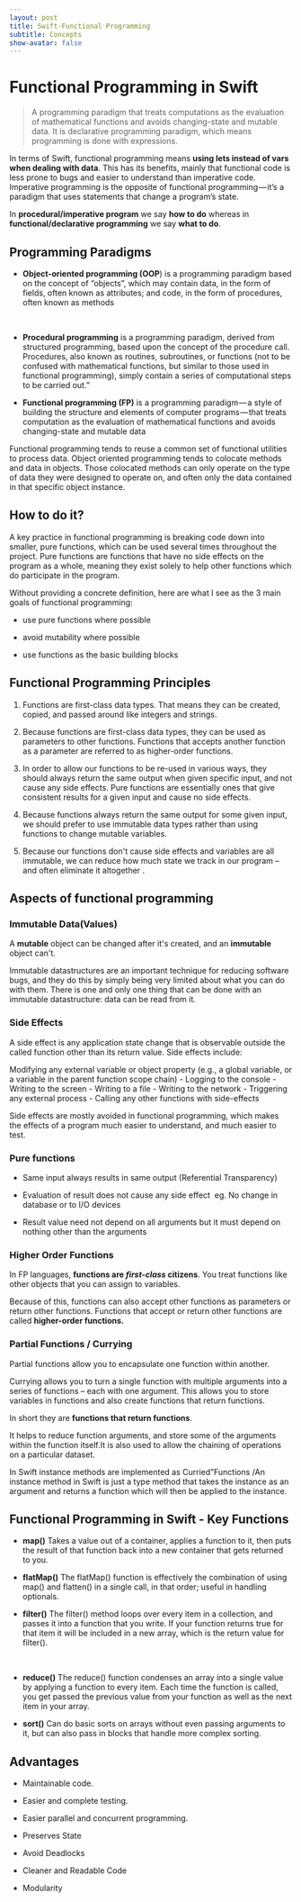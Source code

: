 ```yaml
---
layout: post
title: Swift-Functional Programming
subtitle: Concepts
show-avatar: false
---
```


# Functional Programming in Swift

>   A programming paradigm that treats  computations  as the evaluation of mathematical functions and  avoids changing-state and mutable data. It is  declarative programming paradigm, which means  programming is done with  expressions.​
    
In terms of Swift, functional programming means **using lets instead of vars when dealing with data**. This has its benefits, mainly that functional code is less prone to bugs and easier to understand  than imperative code. Imperative programming is the opposite of functional programming — it’s a paradigm that uses statements that change a program’s state.

In **procedural/imperative program** we say **how to do** whereas in **functional/declarative programming** we say **what to do**.

## Programming Paradigms

-   **Object-oriented programming (OOP**) is a programming paradigm based on the concept of “objects”, which may contain data, in the form of fields, often known as attributes; and code, in the form of procedures, often known as methods​
    
​
    
-   **Procedural programming** is a programming paradigm, derived from structured programming, based upon the concept of the procedure call. Procedures, also known as routines, subroutines, or functions (not to be confused with mathematical functions, but similar to those used in functional programming), simply contain a series of computational steps to be carried out.”​
    

    
-   **Functional programming (FP)** is a programming paradigm — a style of building the structure and elements of computer programs — that treats computation as the evaluation of mathematical functions and avoids changing-state and mutable data​

Functional programming tends to reuse a common set of functional utilities to process data. Object oriented programming tends to colocate methods and data in objects. Those colocated methods can only operate on the type of data they were designed to operate on, and often only the data contained in that specific object instance.

## How to do it?
  A key practice in functional programming is breaking code down into smaller, pure functions, which can be used several times throughout the project. Pure functions are functions that have no side effects on the program as a whole, meaning they exist solely to help other functions which do participate in the program.​
    
  
   Without providing a concrete definition, here are what I see as the 3 main goals of functional programming:​
    
-   use pure functions where possible​
    
-   avoid mutability where possible​
    
-   use functions as the basic building blocks

## Functional Programming Principles
1. Functions are first-class data types. That means they can be created, copied, and passed around like integers and strings.​



2. Because functions are first-class data types, they can be used as parameters to other functions. Functions that accepts another function as a parameter are referred to as higher-order functions. ​

    

3. In order to allow our functions to be re-used in various ways, they should always return the same output when given specific input, and not cause any side effects. Pure functions are essentially ones that give consistent results for a given input and cause no side effects. ​
4. Because functions always return the same output for some given input, we should prefer to use immutable data types rather than using functions to change mutable variables. ​


5. Because our functions don't cause side effects and variables are all immutable, we can reduce how much state we track in our program – and often eliminate it altogether​ .

## Aspects of functional programming

###  **Immutable Data(Values)​**

A **mutable** object can be changed after it's created, and an **immutable** object can't.


Immutable datastructures are an important technique for reducing software bugs, and they do this by simply being very limited about what you can do with them. There is one and only one thing that can be done with an immutable datastructure: data can be read from it.

###   **Side Effects**
A side effect is any application state change that is observable outside the called function other than its return value. Side effects include:

  Modifying any external variable or object property (e.g., a global variable, or a variable in the parent function scope chain)
	-   Logging to the console
	-   Writing to the screen
	-   Writing to a file
	-  Writing to the network
	-   Triggering any external process
	-   Calling any other functions with side-effects

Side effects are mostly avoided in functional programming, which makes the effects of a program much easier to understand, and much easier to test.
    

    
###     **Pure functions​**
-   Same input always results in same  output (Referential  Transparency)​
	
-  Evaluation of result does not cause any side  effect​  ​
      eg. No change in database or to I/O  devices​
     ​
-   Result value need not depend on all arguments but it must depend on nothing other than the arguments​
    
    
###     **Higher Order  Functions​**

In FP languages, **functions are  _first-class_  citizens**. You treat functions like other objects that you can assign to variables.

Because of this, functions can also accept other functions as parameters or return other functions. Functions that accept or return other functions are called **higher-order functions.**
    

    
###     ​**Partial Functions / Currying**
		
Partial functions allow you to encapsulate one function within another.
		
Currying allows you to turn a single function with multiple arguments into a series of functions – each with one argument. This allows you to store variables in functions and also create functions that return functions.
		
In short they are **functions that return functions**.
		
It  helps to reduce function arguments, and store some of the arguments within the function itself.It is also used to allow the chaining of operations on a particular dataset.
		
In Swift instance methods are implemented as Curried”Functions /An instance method in Swift is just a type method that takes the instance as an argument and returns a function which will then be applied to the instance.
## Functional Programming in Swift - Key Functions

-   **map()** Takes a value out of a container, applies a function to it, then puts the result of that function back into a new container that gets returned to you.​
      ​
    
-   **flatMap()** The flatMap() function is effectively the combination of using map() and flatten() in a single call, in that order; useful in handling optionals. ​
     ​
    
-   **filter()** The filter() method loops over every item in a collection, and passes it into a function that you write. If your function returns true for that item it will be included in a new array, which is the return value for filter(). ​

​

-   **reduce()** The reduce() function condenses an array into a single value by applying a function to every item. Each time the function is called, you get passed the previous value from your function as well as the next item in your array. ​
    

    
-   **sort()** Can do basic sorts on arrays without even passing arguments to it, but can also pass in blocks that handle more complex sorting.​

## Advantages

   -   Maintainable  code.​
    

    
-   Easier and complete  testing.​
    

    
-   Easier parallel and concurrent  programming.​
- Preserves State
- Avoid Deadlocks
- Cleaner and Readable Code
- Modularity










 



 














